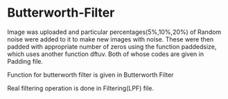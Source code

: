 # Butterworth-Filter

Image was uploaded and particular percentages(5%,10%,20%) of Random noise were added to it to make new images with noise.
These were then padded with appropriate number of zeros using the function paddedsize, which uses another function dftuv. Both of whose codes are given in Padding file.

Function for butterworth filter is given in Butterworth Filter

Real filtering operation is done in Filtering(LPF) file.
